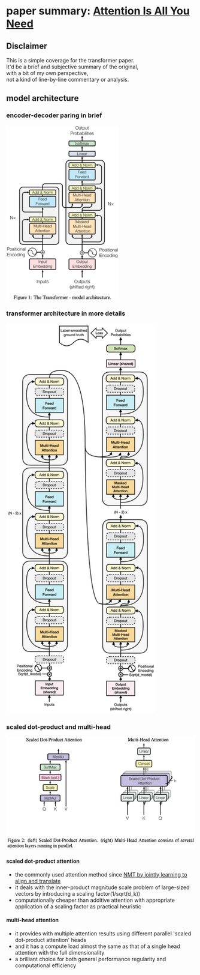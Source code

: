 # paper summary: [Attention Is All You Need](https://arxiv.org/pdf/1706.03762.pdf)

## Disclaimer
This is a simple coverage for the transformer paper.<br>
It'd be a brief and subjective summary of the original,<br>
with a bit of my own perspective,<br>
not a kind of line-by-line commentary or analysis.<br>

## model architecture

### encoder-decoder paring in brief
<img src="../images/transformer/fig_01.png" alt="original paper figure 1" width="300"/>

### transformer architecture in more details
<img src="../images/transformer/trx_arch_ext.png" alt="transformer architecture extension" width="400"/>

### scaled dot-product and multi-head
<img src="../images/transformer/fig_02.png" alt="original paper figure 2" height="300"/>

#### scaled dot-product attention
- the commonly used attention method since [NMT by jointly learning to align and translate](https://arxiv.org/pdf/1409.0473.pdf)
- it deals with the inner-product magnitude scale problem of large-sized vectors by introducing a scaling factor(1/sqrt(d_k))
- computationally cheaper than additive attention with appropriate application of a scaling factor as practical heuristic

#### multi-head attention
- it provides with multiple attention results using different parallel 'scaled dot-product attention' heads
- and it has a compute load almost the same as that of a single head attention with the full dimensionality
- a brilliant choice for both general performance regularity and computational efficiency


